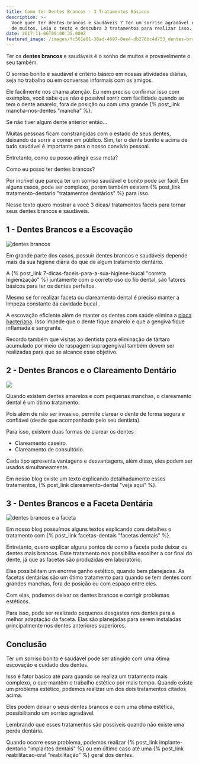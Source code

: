 ```yaml
---
title: Como ter Dentes Brancos - 3 Tratamentos Básicos
description: >-
  Você quer ter dentes brancos e saudáveis ? Ter um sorriso agradável é o sonho
  de muitos. Leia o texto e descubra 3 tratamentos para realizar isso.
date: 2017-11-06T09:00:35.000Z
featured_image: /images/fc561e01-38ad-4697-8ee4-db276bc4d753_dentes-brancos.jpg
---
```

Ter os **dentes brancos** e saudáveis é o sonho de muitos e provavelmente o seu também. 

O sorriso bonito e saudável é critério básico em nossas atividades diárias, seja no trabalho ou em conversas informais com os amigos. 

Ele facilmente nos chama atenção. Eu nem preciso confirmar isso com exemplos, você sabe que não é possível sorrir com facilidade quando se tem o dente amarelo, fora de posição ou com uma grande {% post_link mancha-nos-dentes "mancha" %}. 

Se não tiver algum dente anterior então… 

Muitas pessoas ficam constrangidas com o estado de seus dentes, deixando de sorrir e comer em público. Sim, ter o dente bonito e acima de tudo saudável é importante para o nosso convívio pessoal. 

Entretanto, como eu posso atingir essa meta? 

Como eu posso ter dentes brancos? 

Por incrível que pareça ter um sorriso saudável e bonito pode ser fácil. Em alguns casos, pode ser complexo, porém também existem {% post_link tratamento-dentario "tratamentos dentários" %} para isso. 

Nesse texto quero mostrar a você 3 dicas/ tratamentos fáceis para tornar seus dentes brancos e saudáveis.

## **1 - Dentes Brancos e a Escovação**

![dentes brancos](/images/e9663d12-740f-4eab-aa21-21e778f4b66d_dentes-brancos-e-a-escovação.jpg) 

Em grande parte dos casos, possuir dentes brancos e saudáveis depende mais da sua higiene diária do que de algum tratamento dentário. 

A {% post_link 7-dicas-faceis-para-a-sua-higiene-bucal "correta higienização" %} juntamente com o correto uso do fio dental, são fatores básicos para ter os dentes perfeitos. 

Mesmo se for realizar faceta ou clareamento dental é preciso manter a limpeza constante da cavidade bucal . 

A escovação eficiente além de manter os dentes com saúde elimina a [placa bacteriana](https://pt.wikipedia.org/wiki/Placa_bacteriana). Isso impede que o dente fique amarelo e que a gengiva fique inflamada e sangrante. 

Recordo também que visitas ao dentista para eliminação de tártaro acumulado por meio de raspagem supragengival também devem ser realizadas para que se alcance esse objetivo.

## **2 - Dentes Brancos e o Clareamento Dentário**

![](/images/dc782d13-2156-49da-a708-51b1bf1e3ad5_dentes-brancos-e-o-clareamento.jpg) 

Quando existem dentes amarelos e com pequenas manchas, o clareamento  dental é um ótimo tratamento. 

Pois além de não ser invasivo, permite clarear o dente de forma segura e confiável (desde que acompanhado pelo seu dentista). 

Para isso, existem duas formas de clarear os dentes :

* Clareamento caseiro.
* Clareamento de consultório.

Cada tipo apresenta vantagens e desvantagens, além disso, eles podem ser usados simultaneamente. 

Em nosso blog existe um texto explicando detalhadamente esses tratamentos, {% post_link clareamento-dental "veja aqui" %}.

## **3 - Dentes Brancos e a Faceta Dentária**

![dentes brancos e a faceta](/images/e287618b-fafd-477e-97fd-5ae95760b0b1_dentes-brancos-e-a-faceta.jpg) 

Em nosso blog possuímos alguns textos explicando com detalhes o tratamento com {% post_link facetas-dentais "facetas dentais" %}. 

Entretanto, quero explicar alguns pontos de como a faceta pode deixar os dentes mais brancos. Esse tratamento nos possibilita escolher a cor final do dente, já que as facetas são produzidas em laboratório. 

Elas possibilitam um enorme ganho estético, quando bem planejadas. As facetas dentárias são um ótimo tratamento para quando se tem dentes com grandes manchas, fora de posição ou com espaço entre eles. 

Com elas, podemos deixar os dentes brancos e corrigir problemas estéticos. 

Para isso, pode ser realizado pequenos desgastes nos dentes para a melhor adaptação da faceta. Elas são planejadas para serem instaladas principalmente nos dentes anteriores superiores.

## **Conclusão**

Ter um sorriso bonito e saudável pode ser atingido com uma ótima escovação e cuidado dos dentes. 

Isso é fator básico até para quando se realiza um tratamento mais complexo, o que mantêm o trabalho estético por mais tempo. Quando existe um problema estético, podemos realizar um dos dois tratamentos citados acima. 

Eles podem deixar o seus dentes brancos e com uma ótima estética, possibilitando um sorriso agradável. 

Lembrando que esses tratamentos são possíveis quando não existe uma perda dentária. 

Quando ocorre esse problema, podemos realizar {% post_link implante-dentario "implantes dentais" %} ou em último caso até uma {% post_link reabilitacao-oral "reabilitação" %} geral dos dentes.
